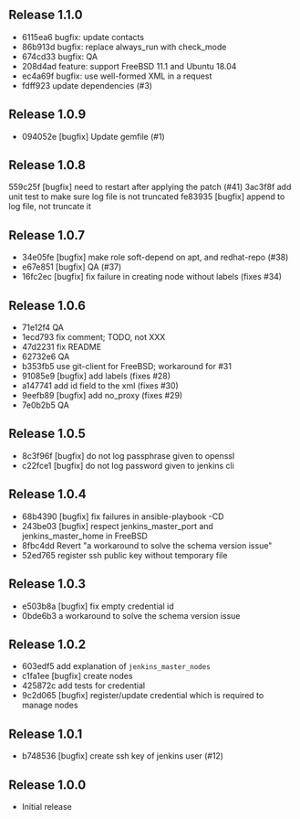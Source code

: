 ## Release 1.1.0

* 6115ea6 bugfix: update contacts
* 86b913d bugfix: replace always_run with check_mode
* 674cd33 bugfix: QA
* 208d4ad feature: support FreeBSD 11.1 and Ubuntu 18.04
* ec4a69f bugfix: use well-formed XML in a request
* fdff923 update dependencies (#3)

## Release 1.0.9

* 094052e [bugfix] Update gemfile (#1)

## Release 1.0.8

559c25f [bugfix] need to restart after applying the patch (#41)
3ac3f8f add unit test to make sure log file is not truncated
fe83935 [bugfix] append to log file, not truncate it

## Release 1.0.7

* 34e05fe [bugfix] make role soft-depend on apt, and redhat-repo (#38)
* e67e851 [bugfix] QA (#37)
* 16fc2ec [bugfix] fix failure in creating node without labels (fixes #34)

## Release 1.0.6

* 71e12f4 QA
* 1ecd793 fix comment; TODO, not XXX
* 47d2231 fix README
* 62732e6 QA
* b353fb5 use git-client for FreeBSD; workaround for #31
* 91085e9 [bugfix] add labels (fixes #28)
* a147741 add id field to the xml (fixes #30)
* 9eefb89 [bugfix] add no_proxy (fixes #29)
* 7e0b2b5 QA

## Release 1.0.5

* 8c3f96f [bugfix] do not log passphrase given to openssl
* c22fce1 [bugfix] do not log password given to jenkins cli

## Release 1.0.4

* 68b4390 [bugfix] fix failures in ansible-playbook -CD
* 243be03 [bugfix] respect jenkins_master_port and jenkins_master_home in FreeBSD
* 8fbc4dd Revert "a workaround to solve the schema version issue"
* 52ed765 register ssh public key without temporary file

## Release 1.0.3

* e503b8a [bugfix] fix empty credential id
* 0bde6b3 a workaround to solve the schema version issue

## Release 1.0.2

* 603edf5 add explanation of `jenkins_master_nodes`
* c1fa1ee [bugfix] create nodes
* 425872c add tests for credential
* 9c2d065 [bugfix] register/update credential which is required to manage nodes

## Release 1.0.1

* b748536 [bugfix] create ssh key of jenkins user (#12)

## Release 1.0.0

* Initial release

